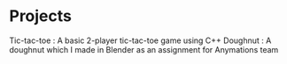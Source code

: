 # Projects
Tic-tac-toe : A basic 2-player tic-tac-toe game using C++
Doughnut : A doughnut which I made in Blender as an assignment for Anymations team 
